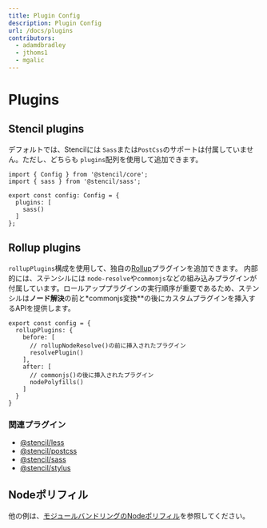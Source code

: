 ```yaml
---
title: Plugin Config
description: Plugin Config
url: /docs/plugins
contributors:
  - adamdbradley
  - jthoms1
  - mgalic
---
```


# Plugins

## Stencil plugins

デフォルトでは、Stencilには `Sass`または`PostCss`のサポートは付属していません。ただし、どちらも `plugins`配列を使用して追加できます。

```tsx
import { Config } from '@stencil/core';
import { sass } from '@stencil/sass';

export const config: Config = {
  plugins: [
    sass()
  ]
};
```

## Rollup plugins

`rollupPlugins`構成を使用して、独自の[Rollup](https://rollupjs.org)プラグインを追加できます。
内部的には、ステンシルには `node-resolve`や`commonjs`などの組み込みプラグインが付属しています。ロールアッププラグインの実行順序が重要であるため、ステンシルは**ノード解決**の前と*commonjs変換**の後にカスタムプラグインを挿入するAPIを提供します。


```tsx
export const config = {
  rollupPlugins: {
    before: [
      // rollupNodeResolve()の前に挿入されたプラグイン
      resolvePlugin()
    ],
    after: [
      // commonjs()の後に挿入されたプラグイン
      nodePolyfills()
    ]
  }
}
```

### 関連プラグイン

- [@stencil/less](https://www.npmjs.com/package/@stencil/less)
- [@stencil/postcss](https://www.npmjs.com/package/@stencil/postcss)
- [@stencil/sass](https://www.npmjs.com/package/@stencil/sass)
- [@stencil/stylus](https://www.npmjs.com/package/@stencil/stylus)


## Nodeポリフィル

他の例は、[モジュールバンドリングのNodeポリフィル](https://stenciljs.jp/docs/module-bundling/#node-polyfills)を参照してください。
